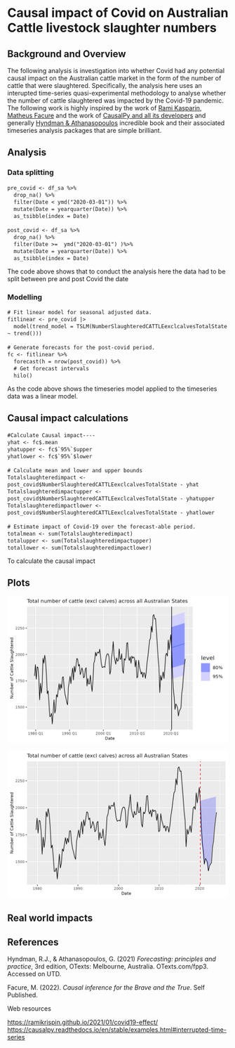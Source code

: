 # Causal impact of Covid on Australian Cattle livestock slaughter numbers

## Background and Overview
The following analysis is investigation into whether Covid had any potential causal impact on the Australian cattle market in the form of the number of cattle that were slaughtered. Specifically, the analysis here uses an interupted time-series quasi-experimental methodology to analyse whether the number of cattle slaughtered was impacted by the Covid-19 pandemic. The following work is highly inspired by the work of [Rami Kasparin](https://ramikrispin.github.io/2021/01/covid19-effect/), [Matheus Facure](https://matheusfacure.github.io/python-causality-handbook/landing-page.html) and the work of [CausalPy and all its developers](https://causalpy.readthedocs.io/en/stable/examples.html#interrupted-time-series) and generally [Hyndman & Athanasopoulos](https://otexts.com/fpp3/) incredible book and their associated timeseries analysis packages that are simple brilliant.

## Analysis

### Data splitting
```
pre_covid <- df_sa %>%
  drop_na() %>%
  filter(Date < ymd("2020-03-01")) %>%
  mutate(Date = yearquarter(Date)) %>%
  as_tsibble(index = Date)

post_covid <- df_sa %>%
  drop_na() %>%
  filter(Date >=  ymd("2020-03-01") )%>%
  mutate(Date = yearquarter(Date)) %>%
  as_tsibble(index = Date)

```
The code above shows that to conduct the analysis here the data had to be split between pre and post Covid the date 

### Modelling

```
# Fit linear model for seasonal adjusted data.
fitlinear <- pre_covid |>
  model(trend_model = TSLM(NumberSlaughteredCATTLEexclcalvesTotalState ~ trend()))

# Generate forecasts for the post-covid period.
fc <- fitlinear %>%
  forecast(h = nrow(post_covid)) %>%
  # Get forecast intervals
  hilo()

```
As the code above shows the timeseries model applied to the timeseries data was a linear model.

## Causal impact calculations
```
#Calculate Causal impact----
yhat <- fc$.mean
yhatupper <- fc$`95%`$upper
yhatlower <- fc$`95%`$lower

# Calculate mean and lower and upper bounds
Totalslaughteredimpact <- post_covid$NumberSlaughteredCATTLEexclcalvesTotalState - yhat 
Totalslaughteredimpactupper <- post_covid$NumberSlaughteredCATTLEexclcalvesTotalState - yhatupper 
Totalslaughteredimpactlower <- post_covid$NumberSlaughteredCATTLEexclcalvesTotalState - yhatlower

# Estimate impact of Covid-19 over the forecast-able period.
totalmean <- sum(Totalslaughteredimpact)
totalupper <- sum(Totalslaughteredimpactupper)
totallower <- sum(Totalslaughteredimpactlower)
```
To calculate the causal impact 

## Plots

![a](https://github.com/HPCurtis/causalcovidcattle/blob/main/img/linearforecast.png?raw=true)

![t](https://github.com/HPCurtis/causalcovidcattle/blob/main/img/causal_impact.png?raw=true)

## Real world impacts

## References

Hyndman, R.J., & Athanasopoulos, G. (2021) *Forecasting: principles and practice*, 3rd edition, OTexts: Melbourne, Australia. OTexts.com/fpp3. Accessed on UTD.

Facure, M. (2022). *Causal inference for the Brave and the True*. Self Published.

Web resources

https://ramikrispin.github.io/2021/01/covid19-effect/
https://causalpy.readthedocs.io/en/stable/examples.html#interrupted-time-series